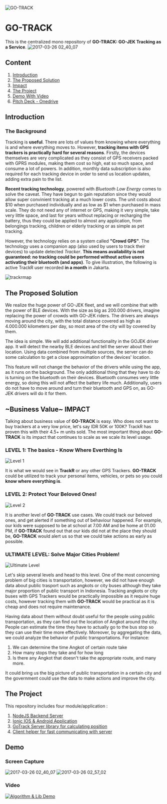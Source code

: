 ![GO-TRACK](https://cloud.githubusercontent.com/assets/7076809/24324982/b81548e6-11c2-11e7-9470-c9f7b2283e4f.png)

# GO-TRACK
This is the centralized mono repository of **GO-TRACK: GO-JEK Tracking as a Service**.
![2017-03-26 02_40_07](https://cloud.githubusercontent.com/assets/5804679/24325566/fce5901a-11cd-11e7-9cde-aaa7df9fda10.gif)


## Content
1. [Introduction](#introduction)
2. [The Proposed Solution](#the-proposed-solution)
3. [Impact](#business-value-impact)
4. [The Project](#the-project)
5. [Demo With Video](#demo)
6. [Pitch Deck - Onedrive](https://1drv.ms/p/s!AhBpluK7tTlqknFEXvIwN4iegPCS)

## Introduction

### The Background
Tracking is **useful**. There are lots of values from knowing where everything is and where everything moves to. However, **tracking items with GPS trackers is practically hard for several reasons**. Firstly, the devices themselves are very complicated as they consist of GPS receivers packed with GPRS modules, making them cost so high, eat so much space, and consume a lot of powers. In addition, monthly data subscription is also required for each tracking device in order to send us location updates, adding extra pain to the list. 

**Recent tracking technology**, powered with *Bluetooth Low Energy* comes to solve the caveat. They have begun to gain reputation since they would allow super convinient tracking at a much lower costs. The unit costs about $10 when purchased individually and as low as $1 when purchased in mass scale. They do not need any of internet or GPS, making it very simple, take very little space, and last for years without replacing or recharging the battery, thus they could be applied to almost any application, from belongings tracking, children or elderly tracking or as simple as pet tracking.

However, the technology relies on a system called **"Crowd GPS"**. The technology uses a companion app (also used by users to track their devices) to update detected *Tracker*. **This means availability is not guaranteed: no tracking could be performed without active users activating their bluetooth (and apps)**. To give illustration, the following is active TrackR user recorded **in a month** in Jakarta.

![trackrmap](https://cloud.githubusercontent.com/assets/7076809/24319670/113f0c86-1155-11e7-875b-337cfd1ed9f0.png)

## The Proposed Solution
We realize the huge power of GO-JEK fleet, and we will combine that with the power of BLE devices. With the size as big as 200.000 drivers, imagine replacing the power of crowds with GO-JEK riders. The drivers are always moving around the city, with the total distance covered as high as 4.000.000 kilometers per day, so most area of the city will by covered by them.

The idea is simple. We will add additional functionality in the GOJEK driver app. It will detect the nearby BLE devices and tell the server about their location. Using data combined from multiple sources, the server can do some calculation to get a close approximation of the devices' location.

This feature will not change the behavior of the drivers while using the app, as it runs on the background. The only additional thing that they have to do is turning on the bluetooth on their devices. Bluetooth consumes very little energy, so doing this will not affect the battery life much. Additionally, users do not have to move around and turn their bluetooth and GPS on, as GO-JEK drivers will do it for them. 

## ~Business Value~ IMPACT
Talking about business value of **GO-TRACK** is easy. Who does not want to buy trackers at a very low price, let's say IDR 50K or 100K? TrackR has proven this with their 4.5+ m units sold. The most important thing about **GO-TRACK** is its impact that continues to scale as we scale its level usage.

### LEVEL 1: The basics - Know Where Everthing Is
![Level 1](https://cloud.githubusercontent.com/assets/7076809/24320129/8856f048-1161-11e7-8a25-fde8ed6af3d7.png)

It is what we would see in **TrackR** or any other GPS Trackers. **GO-TRACK** could be utilized to track your personal items, vehicles, or pets so you could **know where everything is**.

### LEVEL 2: Protect Your Beloved Ones!
![Level 2](https://cloud.githubusercontent.com/assets/7076809/24320144/01bd592c-1162-11e7-9fe2-0fbab3b5ac0a.png)

It is another level of **GO-TRACK** use cases. We could track our beloved ones, and get alerted if something out of behaviour happened. For example, our kids were supposed to be at school at 7.00 AM and be home at 01.00 PM, if **GO-TRACK** found out that our kids did not at the place they should be, **GO-TRACK** would alert us so that we could take actions as early as possible.

### ULTIMATE LEVEL: Solve Major Cities Problem!
![Ultimate Level](https://cloud.githubusercontent.com/assets/7076809/24320172/a74b57a4-1162-11e7-9fdb-28e288acd029.png)

Let's skip several levels and head to this level. One of the most concerning problem of big cities is transportation, however, we did not have enough data about public trasport such as angkots or city buses although they take major proportion of public transport in Indonesia. Tracking angkots or city buses with GPS Trackers would be practically impossible as it require huge costs, however tracking them with **GO-TRACK** would be practical as it is cheap and does not require maintenance.

Having data about them without doubt useful for the people using public transportation, as they can find out the location of Angkot around the city. People can estimate the time they have to actually go to the bus stop so they can use their time more effectively. Moreover, by aggregating the data, we could analyze the behavior of public transportations. For instance: 

1. We can determine the time Angkot of certain route take
2. How many stops they take and for how long
3. Is there any Angkot that doesn't take the appropriate route, and many more.

It could bring us the big picture of public transportation in a certain city and the government could use the data to make actions and improve the city.

## The Project

This repository includes four module/application : 
1. [NodeJS Backend Server](go-track-api/README.md)
2. [Ionic IOS & Android Application](go-track-app/README.md)
3. [GoTrack Server library for calculating position](go-track-lib/README.md)
4. [Client helper for fast communicating with server](go-track-sdk/README.md)

## Demo
### Screen Capture
![2017-03-26 02_40_07](https://cloud.githubusercontent.com/assets/5804679/24325566/fce5901a-11cd-11e7-9cde-aaa7df9fda10.gif)
![2017-03-26 02_57_02](https://cloud.githubusercontent.com/assets/5804679/24325653/ed9d231e-11cf-11e7-8b8b-ba62ff2e4f4d.gif)
### Video
[![Algorithm & Lib Demo](https://img.youtube.com/vi/AtFQdQe8bFM/0.jpg)](https://www.youtube.com/watch?v=AtFQdQe8bFM)

